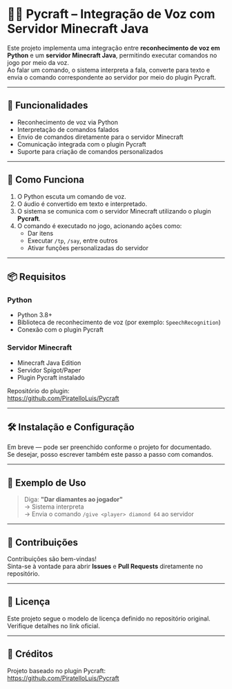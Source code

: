 # 🧠🎤 Pycraft – Integração de Voz com Servidor Minecraft Java

Este projeto implementa uma integração entre **reconhecimento de voz em Python** e um **servidor Minecraft Java**, permitindo executar comandos no jogo por meio da voz.  
Ao falar um comando, o sistema interpreta a fala, converte para texto e envia o comando correspondente ao servidor por meio do plugin Pycraft.

---

## 🚀 Funcionalidades

- Reconhecimento de voz via Python
- Interpretação de comandos falados
- Envio de comandos diretamente para o servidor Minecraft
- Comunicação integrada com o plugin Pycraft
- Suporte para criação de comandos personalizados

---

## 🧩 Como Funciona

1. O Python escuta um comando de voz.
2. O áudio é convertido em texto e interpretado.
3. O sistema se comunica com o servidor Minecraft utilizando o plugin **Pycraft**.
4. O comando é executado no jogo, acionando ações como:
   - Dar itens
   - Executar `/tp`, `/say`, entre outros
   - Ativar funções personalizadas do servidor

---

## 📦 Requisitos

### Python
- Python 3.8+
- Biblioteca de reconhecimento de voz (por exemplo: `SpeechRecognition`)
- Conexão com o plugin Pycraft

### Servidor Minecraft
- Minecraft Java Edition
- Servidor Spigot/Paper
- Plugin Pycraft instalado

Repositório do plugin:  
https://github.com/PiratelloLuis/Pycraft

---

## 🛠️ Instalação e Configuração

Em breve — pode ser preenchido conforme o projeto for documentado.  
Se desejar, posso escrever também este passo a passo com comandos.

---

## 📌 Exemplo de Uso

> Diga: **"Dar diamantes ao jogador"**  
→ Sistema interpreta  
→ Envia o comando `/give <player> diamond 64` ao servidor

---

## 🤝 Contribuições

Contribuições são bem-vindas!  
Sinta-se à vontade para abrir **Issues** e **Pull Requests** diretamente no repositório.

---

## 📜 Licença

Este projeto segue o modelo de licença definido no repositório original.  
Verifique detalhes no link oficial.

---

## 🔗 Créditos

Projeto baseado no plugin Pycraft:  
https://github.com/PiratelloLuis/Pycraft
